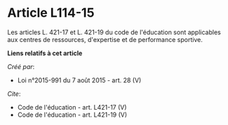 # Article L114-15

Les articles L. 421-17 et L. 421-19 du code de l'éducation sont applicables aux centres de ressources, d'expertise et de
performance sportive.

**Liens relatifs à cet article**

_Créé par_:

  - Loi n°2015-991 du 7 août 2015 - art. 28 (V)

_Cite_:

  - Code de l'éducation - art. L421-17 (V)
  - Code de l'éducation - art. L421-19 (V)
